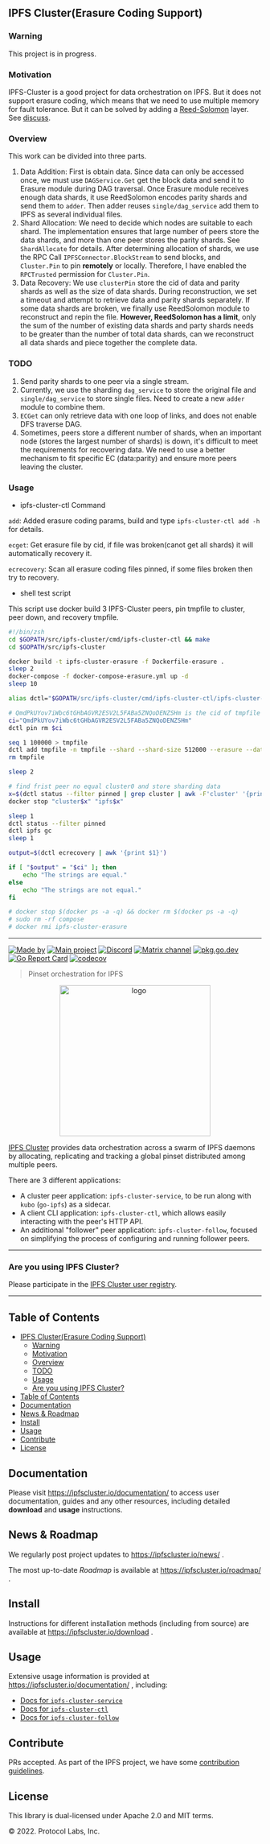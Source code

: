## IPFS Cluster(Erasure Coding Support)
### Warning
This project is in progress.

### Motivation
IPFS-Cluster is a good project for data orchestration on IPFS. But it does not support erasure coding, which means that we need to use multiple memory for fault tolerance. But it can be solved by adding a [Reed-Solomon](https://github.com/klauspost/reedsolomon) layer. See [discuss](https://discuss.ipfs.tech/t/is-there-an-implementation-of-ipfs-that-includes-erasure-coding-like-reed-solomon-right-now/17052/9).

### Overview

This work can be divided into three parts.
1. Data Addition: First is obtain data. Since data can only be accessed once, we must use `DAGService.Get` get the block data and send it to Erasure module during DAG traversal. Once Erasure module receives enough data shards, it use ReedSolomon encodes parity shards and send them to `adder`. Then adder reuses `single/dag_service` add them to IPFS as several individual files.
2. Shard Allocation: We need to decide which nodes are suitable to each shard. The implementation ensures that large number of peers store the data shards, and more than one peer stores the parity shards. See `ShardAllocate` for details. After determining allocation of shards, we use the RPC Call `IPFSConnector.BlockStream` to send blocks, and `Cluster.Pin` to pin **remotely** or locally. Therefore, I have enabled the `RPCTrusted` permission for `Cluster.Pin`.
3. Data Recovery: We use `clusterPin` store the cid of data and parity shards as well as the size of data shards. During reconstruction, we set a timeout and attempt to retrieve data and parity shards separately. If some data shards are broken, we finally use ReedSolomon module to reconstruct and repin the file. **However, ReedSolomon has a limit**, only the sum of the number of existing data shards and party shards needs to be greater than the number of total data shards, can we reconstruct all data shards and piece together the complete data.

### TODO
1. Send parity shards to one peer via a single stream.
2. Currently, we use the sharding `dag_service` to store the original file and `single/dag_service` to store single files. Need to create a new `adder` module to combine them.
3. `ECGet` can only retrieve data with one loop of links, and does not enable DFS traverse DAG.
4. Sometimes, peers store a different number of shards, when an important node (stores the largest number of shards) is down, it's difficult to meet the requirements for recovering data. We need to use a better mechanism to fit specific EC (data:parity) and ensure more peers leaving the cluster.

### Usage
- ipfs-cluster-ctl Command

`add`: Added erasure coding params, build and type `ipfs-cluster-ctl add -h` for details.

`ecget`: Get erasure file by cid, if file was broken(canot get all shards) it will automatically recovery it.

`ecrecovery`: Scan all erasure coding files pinned, if some files broken then try to recovery.

- shell test script

This script use docker build 3 IPFS-Cluster peers, pin tmpfile to cluster, peer down, and recovery tmpfile.

```zsh
#!/bin/zsh
cd $GOPATH/src/ipfs-cluster/cmd/ipfs-cluster-ctl && make
cd $GOPATH/src/ipfs-cluster

docker build -t ipfs-cluster-erasure -f Dockerfile-erasure .
sleep 2
docker-compose -f docker-compose-erasure.yml up -d
sleep 10

alias dctl="$GOPATH/src/ipfs-cluster/cmd/ipfs-cluster-ctl/ipfs-cluster-ctl"

# QmdPkUYov7iWbc6tGHbAGVR2ESV2L5FABa5ZNQoDENZSHm is the cid of tmpfile
ci="QmdPkUYov7iWbc6tGHbAGVR2ESV2L5FABa5ZNQoDENZSHm"
dctl pin rm $ci

seq 1 100000 > tmpfile
dctl add tmpfile -n tmpfile --shard --shard-size 512000 --erasure --data-shards 6 --parity-shards 3
rm tmpfile

sleep 2

# find frist peer no equal cluster0 and store sharding data
x=$(dctl status --filter pinned | grep cluster | awk -F'cluster' '{print $2}' | awk '{print $1}' | sort | uniq -c | awk '$1 == 1 && $2 != 0 {print $2}' | head -n 1)
docker stop "cluster$x" "ipfs$x"

sleep 1
dctl status --filter pinned
dctl ipfs gc
sleep 1

output=$(dctl ecrecovery | awk '{print $1}')

if [ "$output" = "$ci" ]; then
    echo "The strings are equal."
else
    echo "The strings are not equal."
fi

# docker stop $(docker ps -a -q) && docker rm $(docker ps -a -q)
# sudo rm -rf compose
# docker rmi ipfs-cluster-erasure
```


---
[![Made by](https://img.shields.io/badge/By-Protocol%20Labs-000000.svg?style=flat-square)](https://protocol.ai)
[![Main project](https://img.shields.io/badge/project-ipfs--cluster-ef5c43.svg?style=flat-square)](http://github.com/ipfs-cluster)
[![Discord](https://img.shields.io/badge/forum-discuss.ipfs.io-f9a035.svg?style=flat-square)](https://discuss.ipfs.io/c/help/help-ipfs-cluster/24)
[![Matrix channel](https://img.shields.io/badge/matrix-%23ipfs--cluster-3c8da0.svg?style=flat-square)](https://app.element.io/#/room/#ipfs-cluster:ipfs.io)
[![pkg.go.dev](https://pkg.go.dev/badge/github.com/ipfs-cluster/ipfs-cluster)](https://pkg.go.dev/github.com/ipfs-cluster/ipfs-cluster)
[![Go Report Card](https://goreportcard.com/badge/github.com/ipfs-cluster/ipfs-cluster)](https://goreportcard.com/report/github.com/ipfs-cluster/ipfs-cluster)
[![codecov](https://codecov.io/gh/ipfs-cluster/ipfs-cluster/branch/master/graph/badge.svg)](https://codecov.io/gh/ipfs-cluster/ipfs-cluster)

> Pinset orchestration for IPFS

<p align="center">
<img src="https://ipfscluster.io/cluster/png/IPFS_Cluster_color_no_text.png" alt="logo" width="300" height="300" />
</p>

[IPFS Cluster](https://ipfscluster.io) provides data orchestration across a swarm of IPFS daemons by allocating, replicating and tracking a global pinset distributed among multiple peers.

There are 3 different applications:

* A cluster peer application: `ipfs-cluster-service`, to be run along with `kubo` (`go-ipfs`) as a sidecar.
* A client CLI application: `ipfs-cluster-ctl`, which allows easily interacting with the peer's HTTP API.
* An additional "follower" peer application: `ipfs-cluster-follow`, focused on simplifying the process of configuring and running follower peers.

---

### Are you using IPFS Cluster?

Please participate in the [IPFS Cluster user registry](https://docs.google.com/forms/d/e/1FAIpQLSdWF5aXNXrAK_sCyu1eVv2obTaKVO3Ac5dfgl2r5_IWcizGRg/viewform).

---

## Table of Contents

- [IPFS Cluster(Erasure Coding Support)](#ipfs-clustererasure-coding-support)
  - [Warning](#warning)
  - [Motivation](#motivation)
  - [Overview](#overview)
  - [TODO](#todo)
  - [Usage](#usage)
  - [Are you using IPFS Cluster?](#are-you-using-ipfs-cluster)
- [Table of Contents](#table-of-contents)
- [Documentation](#documentation)
- [News \& Roadmap](#news--roadmap)
- [Install](#install)
- [Usage](#usage-1)
- [Contribute](#contribute)
- [License](#license)


## Documentation

Please visit https://ipfscluster.io/documentation/ to access user documentation, guides and any other resources, including detailed **download** and **usage** instructions.

## News & Roadmap

We regularly post project updates to https://ipfscluster.io/news/ .

The most up-to-date *Roadmap* is available at https://ipfscluster.io/roadmap/ .

## Install

Instructions for different installation methods (including from source) are available at https://ipfscluster.io/download .

## Usage

Extensive usage information is provided at https://ipfscluster.io/documentation/ , including:

* [Docs for `ipfs-cluster-service`](https://ipfscluster.io/documentation/reference/service/)
* [Docs for `ipfs-cluster-ctl`](https://ipfscluster.io/documentation/reference/ctl/)
* [Docs for `ipfs-cluster-follow`](https://ipfscluster.io/documentation/reference/follow/)

## Contribute

PRs accepted. As part of the IPFS project, we have some [contribution guidelines](https://ipfscluster.io/support/#contribution-guidelines).

## License

This library is dual-licensed under Apache 2.0 and MIT terms.

© 2022. Protocol Labs, Inc.
